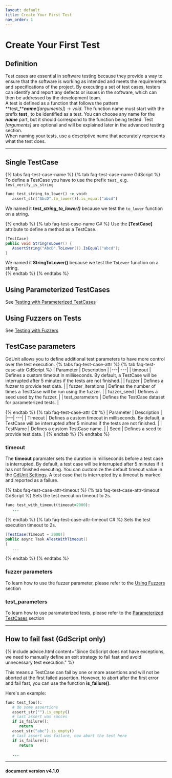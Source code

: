 ```yaml
---
layout: default
title: Create Your First Test
nav_order: 1
---
```


# Create Your First Test

## Definition

Test cases are essential in software testing because they provide a way to ensure that the software is working as intended and meets the requirements and specifications of the project. By executing a set of test cases, testers can identify and report any defects or issues in the software, which can then be addressed by the development team.<br>
A test is defined as a function that follows the pattern **test_*****name***(*[arguments]*) -> *void*. The function name must start with the prefix **test_** to be identified as a test. You can choose any name for the ***name*** part, but it should correspond to the function being tested. Test *[arguments]* are optional and will be explained later in the advanced testing section.<br>
When naming your tests, use a descriptive name that accurately represents what the test does.


---

## Single TestCase

{% tabs faq-test-case-name %}
{% tab faq-test-case-name GdScript %}
To define a TestCase you have to use the prefix `test_` e.g. `test_verify_is_string`<br>
```ruby
func test_string_to_lower() -> void:
   assert_str("AbcD".to_lower()).is_equal("abcd")
```
We named it **test_*string_to_lower()*** because we test the `to_lower` function on a string.<br>

{% endtab %}
{% tab faq-test-case-name C# %}
Use the **[TestCase]** attribute to define a method as a TestCase.
```cs
[TestCase]
public void StringToLower() {
   AssertString("AbcD".ToLower()).IsEqual("abcd");
}
```
We named it **StringToLower()** because we test the `ToLower` function on a string.<br>
{% endtab %}
{% endtabs %}


## Using Parameterized TestCases
See [Testing with Parameterized TestCases](/gdUnit4/advanced_testing/paramerized_tests/#testing-with-parameterized-testcases)<br>

## Using Fuzzers on Tests
See [Testing with Fuzzers](/gdUnit4/advanced_testing/fuzzing/#testing-with-fuzzers)<br>


## TestCase parameters
GdUnit allows you to define additional test parameters to have more control over the test execution.
{% tabs faq-test-case-attr %}
{% tab faq-test-case-attr GdScript %}
| Parameter | Description |
|---| ---|
| timeout | Defines a custom timeout in milliseconds. By default, a TestCase will be interrupted after 5 minutes if the tests are not finished.|
| fuzzer | Defines a fuzzer to provide test data. |
| fuzzer_iterations | Defines the number of times a TestCase will be run using the fuzzer. |
| fuzzer_seed | Defines a seed used by the fuzzer. |
| test_parameters | Defines the TestCase dataset for parameterized tests. |

{% endtab %}
{% tab faq-test-case-attr C# %}
| Parameter | Description |
|---| ---|
| Timeout | Defines a custom timeout in milliseconds. By default, a TestCase will be interrupted after 5 minutes if the tests are not finished. |
| TestName | Defines a custom TestCase name. |
| Seed | Defines a seed to provide test data. |
{% endtab %}
{% endtabs %}


### timeout
The **timeout** paramater sets the duration in milliseconds before a test case is interrupted. By default, a test case will be interrupted after 5 minutes if it has not finished executing.
You can customize the default timeout value in the [GdUnit Settings](/gdUnit4/first_steps/settings/#test-timeout-seconds). A test case that is interrupted by a timeout is marked and reported as a failure.

{% tabs faq-test-case-attr-timeout %}
{% tab faq-test-case-attr-timeout GdScript %}
Sets the test execution timeout to 2s.
```ruby
func test_with_timeout(timeout=2000):
   ...
```
{% endtab %}
{% tab faq-test-case-attr-timeout C# %}
Sets the test execution timeout to 2s.
```cs
[TestCase(Timeout = 2000)]
public async Task ATestWithTimeout()
{
   ...
```
{% endtab %}
{% endtabs %}


### fuzzer parameters
To learn how to use the fuzzer parameter, please refer to the [Using Fuzzers](/gdUnit4/advanced_testing/fuzzing/#using-fuzzers) section


### test_parameters
To learn how to use paramaterized tests, please refer to the [Parameterized TestCases](/gdUnit4/faq/test-case/#parameterized-testcases) section


---

## How to fail fast (GdScript only)
{% include advice.html 
content="Since GdScript does not have exceptions, we need to manually define an exit strategy to fail fast and avoid unnecessary test execution."
%}

This means a TestCase can fail by one or more assertions and will not be aborted at the first failed assertion. However, to abort after the first error and fail fast, you can use the function **is_failure()**.

Here's an example:
```ruby
func test_foo():
   # do some assertions
   assert_str("").is_empty()
   # last assert was succes 
   if is_failure():
      return
   asset_str("abc").is_empty()
   # last assert was failure, now abort the test here
   if is_failure():
      return

   ...
```

---
<h4> document version v4.1.0 </h4>
